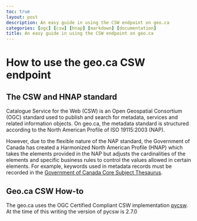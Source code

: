 ```yaml
---
toc: true
layout: post
description: An easy guide in using the CSW endpoint on geo.ca
categories: [ogc] [csw] [hnap] [markdown] [documentation]
title: An easy guide in using the CSW endpoint on geo.ca
---
```

# How to use the geo.ca CSW endpoint

## The CSW and HNAP standard

Catalogue Service for the Web (CSW) is an Open Geospatial Consortium (OGC) standard used to publish and search for metadata, services and related information objects. On geo.ca, the metadata standard is structured according to the North American Profile of ISO 19115:2003 (NAP). 

However, due to the flexible nature of the NAP standard, the Government of Canada has created a Harmonized North American Profile (HNAP) which takes the elements provided in the NAP but adjusts the cardinalities of the elements and specific business rules to control the values allowed in certain elements. For example, keywords used in metadata records must be recorded in the [Government of Canada Core Subject Thesaurus](https://canada.multites.net/cst/def.asp?lang=en&n=E5807AB0-1).

## Geo.ca CSW How-to

The geo.ca uses the OGC Certified Compliant CSW implementation [pycsw](https://pycsw.org/). At the time of this writing the version of pycsw is 2.7.0
